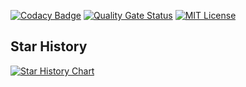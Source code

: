 [![Codacy Badge](https://app.codacy.com/project/badge/Grade/dc73cb2028a0418f9e0d56609483555c)](https://app.codacy.com/gh/Levix0501/uni-blog/dashboard?utm_source=gh&utm_medium=referral&utm_content=&utm_campaign=Badge_grade)
[![Quality Gate Status](https://sonarcloud.io/api/project_badges/measure?project=Levix0501_uni-blog&metric=alert_status)](https://sonarcloud.io/summary/new_code?id=Levix0501_uni-blog)
[![MIT License](https://img.shields.io/badge/license-MIT-blue)](https://opensource.org/licenses/MIT)

## Star History

<a href="https://star-history.com/#Levix0501/uni-blog&Date">
 <picture>
   <source media="(prefers-color-scheme: dark)" srcset="https://api.star-history.com/svg?repos=Levix0501/uni-blog&type=Date&theme=dark" />
   <source media="(prefers-color-scheme: light)" srcset="https://api.star-history.com/svg?repos=Levix0501/uni-blog&type=Date" />
   <img alt="Star History Chart" src="https://api.star-history.com/svg?repos=Levix0501/uni-blog&type=Date" />
 </picture>
</a>
